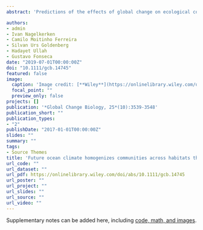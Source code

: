 ```yaml
---
abstract: 'Predictions of the effects of global change on ecological communities are largely based on single habitats. Yet in nature, habitats are interconnected through the exchange of energy and organisms, and the responses of local communities may not extend to emerging community networks (i.e., metacommunities). Using large mesocosms and meiofauna communities as a model system, we investigated the interactive effects of ocean warming and acidification on the structure of marine metacommunities from three shallow‐water habitats: sandy soft‐bottoms, marine vegetation, and rocky reef substrates. Primary producers and detritus—key food sources for meiofauna—increased in biomass under the combined effect of temperature and acidification. The enhanced bottom‐up forcing boosted nematode densities but impoverished the functional and trophic diversity of nematode metacommunities. The combined climate stressors further homogenized meiofauna communities across habitats. Under present‐day conditions metacommunities were structured by habitat type, but under future conditions they showed an unstructured random pattern with fast‐growing generalist species dominating the communities of all habitats. Homogenization was likely driven by local species extinctions, reducing interspecific competition that otherwise could have prevented single species from dominating multiple niches. Our findings reveal that climate change may simplify metacommunity structure and prompt biodiversity loss, which may affect the biological organization and resilience of marine communities.'

authors:
- admin
- Ivan Nagelkerken
- Camilo Moitinho Ferreira
- Silvan Urs Goldenberg
- Hadayet Ullah
- Gustavo Fonseca
date: "2019-07-01T00:00:00Z"
doi: "10.1111/gcb.14745"
featured: false
image:
  caption: 'Image credit: [**Wiley**](https://onlinelibrary.wiley.com/doi/abs/10.1111/gcb.14745)'
  focal_point: ""
  preview_only: false
projects: []
publication: '*Global Change Biology, 25*(10):3539-3548'
publication_short: ""
publication_types:
- "2"
publishDate: "2017-01-01T00:00:00Z"
slides: ""
summary: ""
tags:
- Source Themes
title: 'Future ocean climate homogenizes communities across habitats through diversity loss and rise of generalist species' 
url_code: ""
url_dataset: ""
url_pdf: https://onlinelibrary.wiley.com/doi/abs/10.1111/gcb.14745
url_poster: ""
url_project: ""
url_slides: ""
url_source: ""
url_video: ""
---
```



Supplementary notes can be added here, including [code, math, and images](https://wowchemy.com/docs/writing-markdown-latex/).
